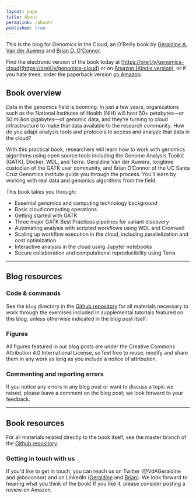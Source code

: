 ```yaml
---
layout: page
title: About
permalink: /about/
published: true
---
```


This is the blog for Genomics in the Cloud, an O'Reilly book by [Geraldine A. Van der Auwera](https://www.linkedin.com/in/geraldine-van-der-auwera-5a5811) and [Brian D. O'Connor](https://www.linkedin.com/in/briandoconnor/).

Find the electronic version of the book today at [https://oreil.ly/genomics-cloud](https://oreil.ly/genomics-cloud) or on [Amazon (Kindle version)](https://www.amazon.com/Genomics-Cloud-Using-Docker-Terra-ebook-dp-B086Q7D47V/dp/B086Q7D47V/ref=mt_kindle?_encoding=UTF8&me=&qid=), or if you hate trees, order the paperback version [on Amazon](https://www.amazon.com/Genomics-Cloud-GATK-Spark-Docker-dp-1491975199/dp/1491975199/ref=mt_paperback).

## Book overview

Data in the genomics field is booming. In just a few years, organizations such as the National Institutes of Health (NIH) will host 50+ petabytes—or 50 million gigabytes—of genomic data, and they’re turning to cloud infrastructure to make that data available to the research community. How do you adapt analysis tools and protocols to access and analyze that data in the cloud?   

With this practical book, researchers will learn how to work with genomics algorithms using open source tools including the Genome Analysis Toolkit (GATK), Docker, WDL, and Terra. Geraldine Van der Auwera, longtime custodian of the GATK user community, and Brian O’Connor of the UC Santa Cruz Genomics Institute guide you through the process. You’ll learn by working with real data and genomics algorithms from the field.

This book takes you through:

- Essential genomics and computing technology background
- Basic cloud computing operations
- Getting started with GATK
- Three major GATK Best Practices pipelines for variant discovery
- Automating analysis with scripted workflows using WDL and Cromwell
- Scaling up workflow execution in the cloud, including parallelization and cost optimization
- Interactive analysis in the cloud using Jupyter notebooks
- Secure collaboration and computational reproducibility using Terra

----

## Blog resources

### Code & commands

See the `blog` directory in the [Github repository](https://github.com/broadinstitute/genomics-in-the-cloud) for all materials necessary to work through the exercises included in supplemental tutorials featured on this blog, unless otherwise indicated in the blog post itself.

### Figures

All figures featured in our blog posts are under the Creative Commons Attribution 4.0 International License, so feel free to reuse, modify and share them in any work as long as you include a notice of attribution. 

### Commenting and reporting errors 

If you notice any errors in any blog post or want to discuss a topic we raised, please leave a comment on the blog post; we look forward to your feedback. 

----

## Book resources

For all materials related directly to the book itself, see the master branch of the [Github repository](https://github.com/broadinstitute/genomics-in-the-cloud).

### Getting in touch with us
If you'd like to get in touch, you can reach us on Twitter (@VdAGeraldine and @boconnor) and on LinkedIn ([Geraldine](https://www.linkedin.com/in/geraldine-van-der-auwera-5a5811) and [Brian](https://www.linkedin.com/in/briandoconnor/)). We look forward to hearing what you think of the book! If you like it, please consider posting a review on Amazon. 


